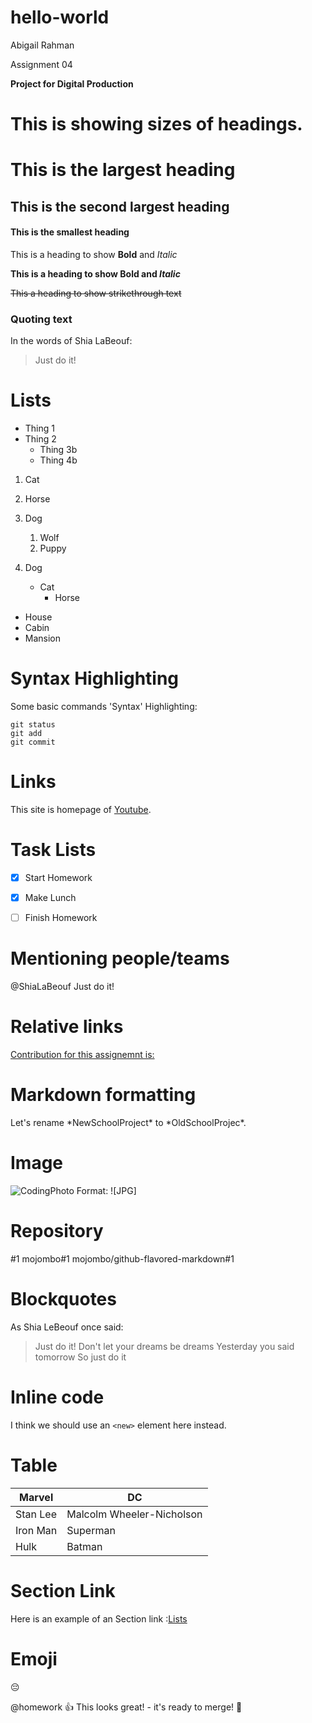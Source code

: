 # hello-world
Abigail Rahman

Assignment 04

**Project for Digital Production**


# This is showing sizes of headings. 

# This is the largest heading  
## This is the second largest heading 
#### This is the smallest heading 

This is a heading to show **Bold** and _Italic_

**This is a heading to show Bold and _Italic_**

~~This a heading to show strikethrough text~~

### Quoting text

In the words of Shia LaBeouf:

> Just do it!

# Lists

* Thing 1
* Thing 2
  * Thing 3b
  * Thing 4b


1. Cat
1. Horse
1. Dog
   1. Wolf 
   1. Puppy
  

1. Dog
   - Cat
     - Horse

* House
* Cabin
* Mansion
 
 
# Syntax Highlighting

 Some basic commands 'Syntax' Highlighting:

```
git status
git add
git commit
```

# Links

This site is homepage of [Youtube](https://www.youtube.com/).

# Task Lists

- [x] Start Homework
- [x] Make Lunch
- [ ] Finish Homework


# Mentioning people/teams

@ShiaLaBeouf Just do it!

# Relative links

[Contribution for this assignemnt is:](/README1.md)

# Markdown formatting

Let's rename \*NewSchoolProject\* to \*OldSchoolProjec\*.

# Image

![CodingPhoto](https://images.readwrite.com/wp-content/uploads/2018/04/coding-825x500.jpg)
Format: ![JPG]
    
# Repository

#1
mojombo#1
mojombo/github-flavored-markdown#1

# Blockquotes

As Shia LeBeouf once said:

> Just do it!
> Don't let your dreams be dreams
> Yesterday you said tomorrow
> So just do it

# Inline code

I think we should use an
`<new>` element here instead.

# Table

Marvel | DC
------------ | -------------
Stan Lee | Malcolm Wheeler-Nicholson
Iron Man | Superman
Hulk | Batman

# Section Link

Here is an example of an Section link :[Lists](https://github.com/akrahman1/hello-world/blob/readme-edits/README.md#lists)

# Emoji

:pensive:

@homework :+1: This looks great! - it's ready to merge! :purple_heart:
